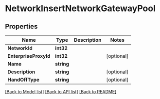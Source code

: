 # NetworkInsertNetworkGatewayPool

## Properties

Name | Type | Description | Notes
------------ | ------------- | ------------- | -------------
**NetworkId** | **int32** |  | 
**EnterpriseProxyId** | **int32** |  | [optional] 
**Name** | **string** |  | 
**Description** | **string** |  | [optional] 
**HandOffType** | **string** |  | [optional] 

[[Back to Model list]](../README.md#documentation-for-models) [[Back to API list]](../README.md#documentation-for-api-endpoints) [[Back to README]](../README.md)


